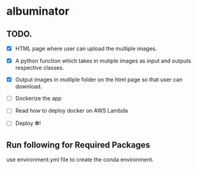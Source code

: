 # albuminator


## TODO.

-  [x]  HTML page where user can upload the multiple images. 
- [x] A python function which takes in mutiple images as input and outputs respective classes.
- [x] Output images in mutliple folder on the html page so that user can download.
- [ ] Dockerize the app
- [ ] Read how to deploy docker on AWS Lambda
- [ ] Deploy ⚽️!


## Run following for Required Packages

use environment.yml file to create the conda environment.
